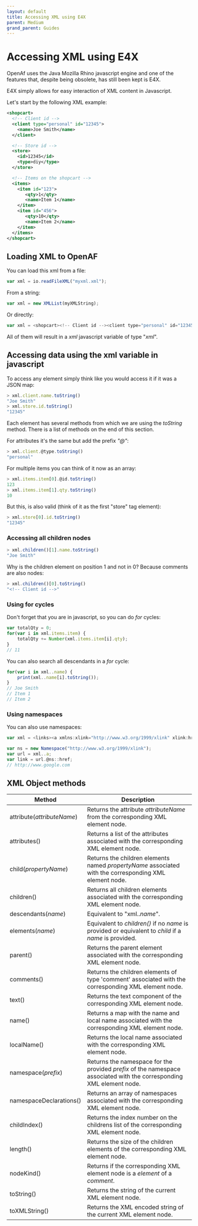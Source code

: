 ```yaml
---
layout: default
title: Accessing XML using E4X
parent: Medium
grand_parent: Guides
---
```


# Accessing XML using E4X

OpenAf uses the Java Mozilla Rhino javascript engine and one of the features that, despite being obsolete, has still been kept is E4X.

E4X simply allows for easy interaction of XML content in Javascript.

Let's start by the following XML example:

````xml
<shopcart>
  <!-- Client id -->
  <client type="personal" id="12345">
    <name>Joe Smith</name>
  </client>

  <!-- Store id -->
  <store>
    <id>12345</id>
    <type>diy</type>
  </store>

  <!-- Items on the shopcart -->
  <items>
    <item id="123">
       <qty>1</qty>
       <name>Item 1</name>
    </item>
    <item id="456">
       <qty>10</qty>
       <name>Item 2</name>
    </item>
  </items>
</shopcart>
````

## Loading XML to OpenAF

You can load this xml from a file:

````javascript
var xml = io.readFileXML("myxml.xml");
````

From a string:

````javascript
var xml = new XMLList(myXMLString);
````

Or directly:

````javascript
var xml = <shopcart><!-- Client id --><client type="personal" id="12345">...
````

All of them will result in a _xml_ javascript variable of type "_xml_".

## Accessing data using the xml variable in javascript

To access any element simply think like you would access it if it was a JSON map:

````javascript
> xml.client.name.toString()
"Joe Smith"
> xml.store.id.toString()
"12345"
````

Each element has several methods from which we are using the _toString_ method. There is a list of methods on the end of this section. 

For attributes it's the same but add the prefix _"@"_:

````javascript
> xml.client.@type.toString()
"personal"
````

For multiple items you can think of it now as an array:

````javascript
> xml.items.item[0].@id.toString()
123
> xml.items.item[1].qty.toString()
10
````

But this, is also valid (think of it as the first "store" tag element):

````javascript
> xml.store[0].id.toString()
"12345"
````

### Accessing all children nodes

````javascript
> xml.children()[1].name.toString()
"Joe Smith"
````

Why is the children element on position 1 and not in 0? Because comments are also nodes:

````javascript
> xml.children()[0].toString()
"<!-- Client id -->"
````

### Using for cycles

Don't forget that you are in javascript, so you can do _for_ cycles:

````javascript
var totalQty = 0;
for(var i in xml.items.item) {
    totalQty += Number(xml.items.item[i].qty);
}
// 11
````

You can also search all descendants in a _for_ cycle:

````javascript
for(var i in xml..name) {
    print(xml..name[i].toString());
}
// Joe Smith
// Item 1
// Item 2
````

### Using namespaces

You can also use namespaces:

````javascript
var xml = <links><a xmlns:xlink="http://www.w3.org/1999/xlink" xlink:href="http://www.google.com">Test link</a></links>;

var ns = new Namespace("http://www.w3.org/1999/xlink");
var url = xml..a;
var link = url.@ns::href;
// http://www.google.com
````

## XML Object methods

| Method | Description |
|--------|-------------|
| attribute(_attributeName_) | Returns the attribute _attributeName_ from the corresponding XML element node. |
| attributes() | Returns a list of the attributes associated with the corresponding XML element node. |
| child(_propertyName_) | Returns the children elements named _propertyName_ associated with the corresponding XML element node. |
| children() | Returns all children elements associated with the corresponding XML element node. |
| descendants(_name_) | Equivalent to "xml.._name_". |
| elements(_name_) | Equivalent to _children()_ if no _name_ is provided or equivalent to _child_ if a _name_ is provided. |
| parent() | Returns the parent element associated with the corresponding XML element node. |
| comments() | Returns the children elements of type 'comment' associated with the corresponding XML element node. |
| text() | Returns the text component of the corresponding XML element node. |
| name() | Returns a map with the name and local name associated with the corresponding XML element node. |
| localName() | Returns the local name associated with the corresponding XML element node. |
| namespace(_prefix_) | Returns the namespace for the provided _prefix_ of the namespace associated with the corresponding XML element node. |
| namespaceDeclarations() | Returns an array of namespaces associated with the corresponding XML element node. |
| childIndex() | Returns the index number on the childrens list of the corresponding XML element node. |
| length() | Returns the size of the children elements of the corresponding XML element node. |
| nodeKind() | Returns if the corresponding XML element node is a _element_ of a _comment_. |
| toString() | Returns the string of the current XML element node. |
| toXMLString() | Returns the XML encoded string of the current XML element node. |